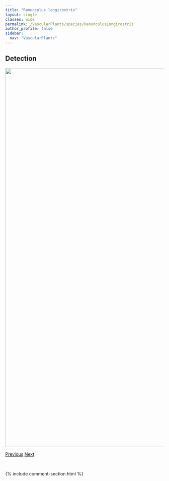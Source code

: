 ```yaml
---
title: "Ranunculus longirostris"
layout: single
classes: wide
permalink: /VascularPlants/species/RanunculusLongirostris
author_profile: false
sidebar:
  nav: "VascularPlants"
---
```


<h2>Detection</h2>

<a href="https://drive.google.com/uc?export=view&id=1ad_2ZpFsH_BIPMtX0rtpP-p6q4LDP7o7">
<img src="https://drive.google.com/uc?export=view&id=1ad_2ZpFsH_BIPMtX0rtpP-p6q4LDP7o7" height = "1200" width = "800">
</a>


<a href="/DevelopmentWebsite/VascularPlants/species/RanunculusHyperboreus" class="pagination--pager" title="Ranunculus hyperboreus">Previous</a> <a href="/DevelopmentWebsite/VascularPlants/species/RanunculusMacounii" class="pagination--pager" title="Macoun's Buttercup">Next</a>

<p>&nbsp;</p>

{% include comment-section.html %}
